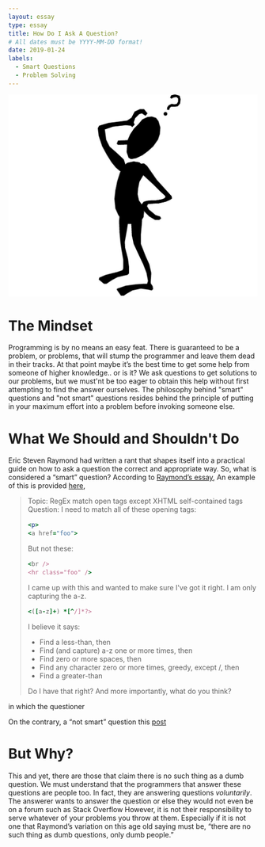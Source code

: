 ```yaml
---
layout: essay
type: essay
title: How Do I Ask A Question?
# All dates must be YYYY-MM-DD format!
date: 2019-01-24
labels:
  - Smart Questions
  - Problem Solving
---
```


 <img class="ui small right floated spaced image" src="../images/confused-man.jpg">
 
# The Mindset
Programming is by no means an easy feat. There is guaranteed to be a problem, or problems, that will stump the programmer and leave them dead in their tracks. At that point maybe it’s the best time to get some help from someone of higher knowledge.. or is it? We ask questions to get solutions to our problems, but we must'nt be too eager to obtain this help without first attempting to find the answer ourselves. The philosophy behind "smart" questions and "not smart" questions resides behind the principle of putting in your maximum effort into a problem before invoking someone else.

# What We Should and Shouldn't Do
Eric Steven Raymond had written a rant that shapes itself into a practical guide on how to ask a question the correct and appropriate way. So, what is considered a “smart” question? According to [Raymond’s essay](http://www.catb.org/esr/faqs/smart-questions.html),  An example of this is provided [here](https://stackoverflow.com/questions/1732348/regex-match-open-tags-except-xhtml-self-contained-tags/1732454#1732454), 

<blockquote>
Topic: RegEx match open tags except XHTML self-contained tags
Question: 
  I need to match all of these opening tags:

```ruby
<p>
<a href="foo">
```
But not these:

```ruby
<br />
<hr class="foo" />
```
I came up with this and wanted to make sure I've got it right. I am only capturing the a-z.

```ruby
<([a-z]+) *[^/]*?>
```
I believe it says:

- Find a less-than, then
- Find (and capture) a-z one or more times, then
- Find zero or more spaces, then
- Find any character zero or more times, greedy, except /, then
- Find a greater-than

Do I have that right? And more importantly, what do you think?
</blockquote>

in which the questioner 

On the contrary, a “not smart” question this [post](https://stackoverflow.com/questions/388470/stacktrace-information-preserving-paths-of-original-source?answertab=votes#tab-top)


# But Why?
This and yet, there are those that claim there is no such thing as a dumb question. We must understand that the programmers that answer these questions are people too. In fact, they are answering questions <i>voluntarily</i>. The answerer wants to answer the question or else they would not even be on a forum such as Stack Overflow However, it is not their responsibility to serve whatever of your problems you throw at them. Especially if it is not one that Raymond’s variation on this age old saying must be, “there are no such thing as dumb questions, only dumb people.”

